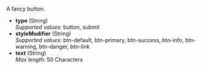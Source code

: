 A fancy button.

+ **type** (String)  
_Supported values:_ button, submit  
+ **styleModifier** (String)  
_Supported values:_ btn-default, btn-primary, btn-success, btn-info, btn-warning, btn-danger, btn-link  
+ **text** (String)  
_Max length:_ 50 Characters
